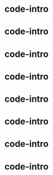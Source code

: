 # code-intro
# code-intro
# code-intro
# code-intro
# code-intro
# code-intro
# code-intro
# code-intro
